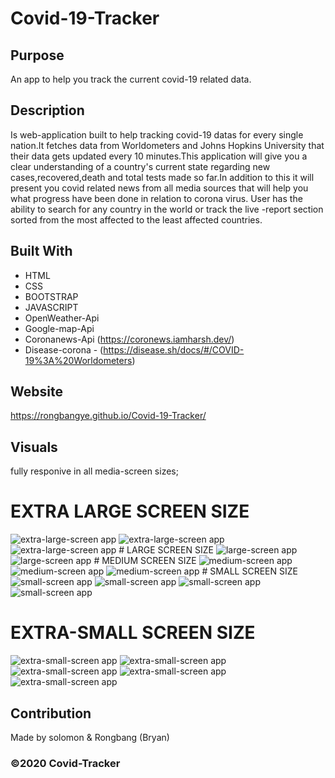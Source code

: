 # Covid-19-Tracker

## Purpose

An app to help you track the current covid-19 related data.

## Description

Is web-application built to help tracking covid-19 datas for every single nation.It fetches data from Worldometers and Johns Hopkins University that their data gets updated every 10 minutes.This application will give you a clear understanding of a country's current state regarding new cases,recovered,death and total tests made so far.In addition to this it will present you covid related news from all media sources that will help you what progress have been done in relation to corona virus.
User has the ability to search for any country in the world or track the live -report section sorted from the most affected to the least affected countries.

## Built With

- HTML
- CSS
- BOOTSTRAP
- JAVASCRIPT
- OpenWeather-Api
- Google-map-Api
- Coronanews-Api (https://coronews.iamharsh.dev/)
- Disease-corona - (https://disease.sh/docs/#/COVID-19%3A%20Worldometers)

## Website

https://rongbangye.github.io/Covid-19-Tracker/

## Visuals
fully responive in all media-screen sizes;

# EXTRA LARGE SCREEN SIZE

<img src="./assets/img/Screenshot-1.png" alt="extra-large-screen app"/>
<img src="./assets/img/Screenshot-2.png" alt="extra-large-screen app"/>
<img src="./assets/img/Screenshot-3.png" alt="extra-large-screen app"/>
#  LARGE SCREEN SIZE
<img src="./assets/img/Screenshot-4.png" alt="large-screen app"/>
<img src="./assets/img/Screenshot-5.png" alt="large-screen app"/>
# MEDIUM SCREEN SIZE
<img src="./assets/img/Screenshot-6.png" alt="medium-screen app"/>
<img src="./assets/img/Screenshot-7.png" alt="medium-screen app"/>
<img src="./assets/img/Screenshot-8.png" alt="medium-screen app"/>
# SMALL SCREEN SIZE
<img src="./assets/img/Screenshot-9.png" alt="small-screen app"/>
<img src="./assets/img/Screenshot-10.png" alt="small-screen app"/>
<img src="./assets/img/Screenshot-11.png" alt="small-screen app"/>
<img src="./assets/img/Screenshot-12.png" alt="small-screen app"/>

# EXTRA-SMALL SCREEN SIZE

<img src="./assets/img/Screenshot-13.png" alt="extra-small-screen app"/>
<img src="./assets/img/Screenshot-14.png" alt="extra-small-screen app"/>
<img src="./assets/img/Screenshot-15.png" alt="extra-small-screen app"/>
<img src="./assets/img/Screenshot-16.png" alt="extra-small-screen app"/>
<img src="./assets/img/Screenshot-17.png" alt="extra-small-screen app"/>

## Contribution

Made by solomon & Rongbang (Bryan)

### ©️2020 Covid-Tracker
